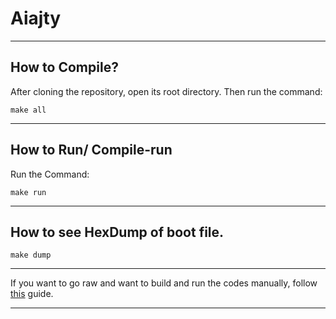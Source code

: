 # Aiajty

---

## How to Compile?

After cloning the repository, open its root directory. Then run the command:

```shell
make all
```

---

## How to Run/ Compile-run

Run the Command:

```shell
make run
```

---

## How to see HexDump of boot file.

```shell
make dump
```

---

If you want to go raw and want to build and run the codes manually, follow [this](https://github.com/VARoDeK/WikiMiki/blob/master/Bootable_Programs/README.md) guide.

---
